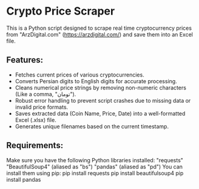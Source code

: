 # Crypto Price Scraper

This is a Python script designed to scrape real time cryptocurrency prices from "ArzDigital.com"
(https://arzdigital.com/) and save them into an Excel file.

## Features:
- Fetches current prices of various cryptocurrencies.
- Converts Persian digits to English digits for accurate processing.
- Cleans numerical price strings by removing non-numeric characters (Like a comma, "تومان").
- Robust error handling to prevent script crashes due to missing data or invalid price formats.
- Saves extracted data (Coin Name, Price, Date) into a well-formatted Excel (.xlsx) file.
- Generates unique filenames based on the current timestamp.

## Requirements:
Make sure you have the following Python libraries installed:
"requests"
"BeautifulSoup4" (aliased as "bs")
"pandas" (aliased as "pd")
You can install them using pip:
pip install requests
pip install beautifulsoup4
pip install pandas